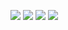 ![](https://goog‌le.com/image.png)
![](https://gооgle.com/image.png)
![](https://xn--80ak6aa92e.com/image.png)
![](https://google。com/image.png)
